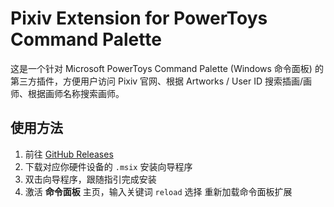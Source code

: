 # Pixiv Extension for PowerToys Command Palette

这是一个针对 Microsoft PowerToys Command Palette (Windows 命令面板) 的第三方插件，方便用户访问 Pixiv 官网、根据 Artworks / User ID 搜索插画/画师、根据画师名称搜索画师。

## 使用方法

1. 前往 [GitHub Releases](https://github.com/Dragon1573/PowerToys-RunV2-Pixiv/releases/latest)
2. 下载对应你硬件设备的 `.msix` 安装向导程序
3. 双击向导程序，跟随指引完成安装
4. 激活 **命令面板** 主页，输入关键词 `reload` 选择 <kbd>重新加载命令面板扩展</kbd>
